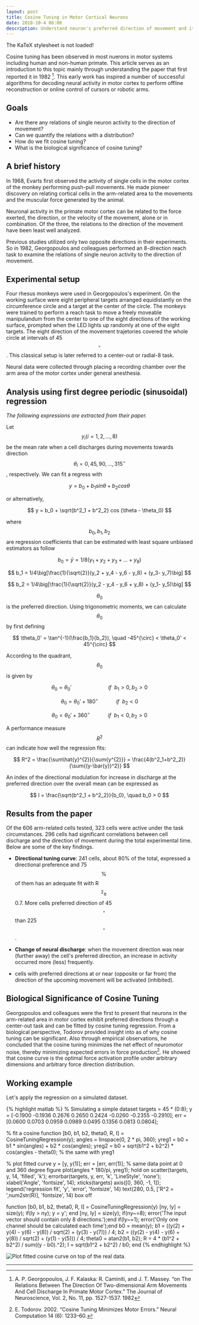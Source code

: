 ```yaml
---
layout: post
title: Cosine Tuning in Motor Cortical Neurons
date: 2018-10-4 06:00
description: Understand neuron's preferred direction of movement and its underlying cosine distribution
---
```


<style>
  .katex-version {display: none;}
  .katex-version::after {content:"0.10.2 or earlier";}
</style>
<span class="katex">
  <span class="katex-mathml">The KaTeX stylesheet is not loaded!</span>
  <span class="katex-version rule">KaTeX stylesheet version: </span>
</span>

Cosine tuning has been observed in most nuerons in motor systems including human and non-human primate. This article serves as an introduction to this topic mainly through understanding the paper that first reported it in 1982 [^Georgopoulos]. This early work has inspired a number of successful algorithms for decoding neural activity in motor cortex to perform offline reconstruction or online control of cursors or robotic arms.

## Goals

* Are there any relations of single neuron activity to the direction of movement?
* Can we quantify the relations with a distribution?
* How do we fit cosine tuning?
* What is the biological significance of cosine tuning?

## A brief history

In 1968, Evarts first observed the activity of single cells in the motor cortex of the monkey performing push-pull movements. He made pioneer discovery on relating cortical cells in the arm-related area to the movements and the muscular force generated by the animal.

Neuronal activity in the primate motor cortex can be related to the force exerted, the direction, or the velocity of the movement, alone or in combination. Of the three, the relations to the direction of the movement have been least well analyzed.

Previous studies utilized only two opposite directions in their experiments. So in 1982, Georgopoulos and colleagues performed an 8-direction reach task to examine the relations of single neuron activity to the direction of movement.

## Experimental setup

Four rhesus monkeys were used in Georgopoulos's experiment. On the working surface were eight peripheral targets arranged equidistantly on the circumference circle and a target at the center of the circle. The monkeys were trained to perform a reach task to move a freely moveable manipulandum from the center to one of the eight directions of the working surface, prompted when the LED lights up randomly at one of the eight targets. The eight direction of the movement trajetories covered the whole circle at intervals of 45$$^{\circ}$$. This classical setup is later referred to a center-out or radial-8 task.

Neural data were collected through placing a recording chamber over the arm area of the motor cortex under general anesthesia.

## Analysis using first degree periodic (sinusoidal) regression

*The following expressions are extracted from their paper.*

Let $$ y_i (i = 1, 2, ..., 8 ) $$ be the mean rate when a cell discharges during movements towards direction $$ \theta_i = 0, 45, 90, ..., 315^{\circ}$$, respectively. We can fit a regress with

$$
y = b_0 + b_1sin \theta + b_2 cos \theta
$$

or alternatively,

$$
y = b_0 + \sqrt{b^2_1 + b^2_2} cos (\theta - \theta_0)
$$

where $$ b_0, b_1, b_2 $$ are regression coefficients that can be estimated with least square unbiased estimators as follow

$$
b_0 = \bar{y} = 1/8(y_1 + y_2 + y_3 + ... + y_8)
$$

$$
b_1 = 1/4\big[\frac{1}{\sqrt{2}}(y_2 + y_4 - y_6 - y_8) + (y_3- y_7)\big]
$$

$$
b_2 = 1/4\big[\frac{1}{\sqrt{2}}(y_2 - y_4 - y_6 + y_8) + (y_1- y_5)\big]
$$

$$ \theta_0 $$ is the preferred direction. Using trigonometric moments, we can calculate $$ \theta_0 $$ by first defining

$$
\theta_0' = \tan^{-1}(\frac{b_1}{b_2}), \quad -45^{\circ} < \theta_0' < 45^{\circ}
$$

According to the quadrant, $$ \theta_0 $$ is given by

$$\theta_0 = \theta_0' \qquad\qquad\qquad \ if \ \ b_1 > 0, b_2 > 0 $$

$$\theta_0 = \theta_0' + 180^{\circ} \qquad\quad if \ \ b_2 < 0 $$

$$\theta_0 = \theta_0' + 360^{\circ} \qquad\quad if \ \ b_1 < 0, b_2 > 0 $$

A performance measure $$ R^2 $$ can indicate how well the regression fits:

$$
R^2 = \frac{\sum\hat{y}^{2}}{\sum{y^{2}}} = \frac{4(b^2_1+b^2_2)}{\sum{(y-\bar{y})^2}}
$$

An index of the directional modulation for increase in discharge at the preferred direction over the overall mean can be expressed as

$$
I = \frac{\sqrt{b^2_1 + b^2_2}}{b_0}, \quad b_0 > 0
$$

## Results from the paper

Of the 606 arm-related cells tested, 323 cells were active under the task circumstances. 296 cells had significant correlations between cell discharge and the direction of movement during the total experimental time. Below are some of the key findings.

* **Directional tuning curve**: 241 cells, about 80% of the total, expressed a directional preference and 75 $$\%$$ of them has an adequate fit with R$$^2 \geq$$ 0.7. More cells preferred direction of 45$$^{\circ}$$ than 225$$^{\circ}$$.

* **Change of neural discharge**: when the movement direction was near (further away) the cell's preferred direction, an increase in activity occurred more (less) frequently.

* cells with preferred directions at or near (opposite or far from) the direction of the upcoming movement will be activated (inhibited).

## Biological Significance of Cosine Tuning

Georgopoulos and colleagues were the first to present that neurons in the arm-related area in motor cortex exhibit preferred directions through a center-out task and can be fitted by cosine tuning regression. From a biological perspective, Todorov provided insight into as of why cosine tuning can be significant. Also through empirical observations, he concluded that the cosine tuning minimizes the net effect of neuromotor noise, thereby minimizing expected errors in force production[^Todorov]. He showed that cosine curve is the optimal force activation profile under arbitrary dimensions and arbitrary force direction distribution.

## Working example

Let's apply the regression on a simulated dataset.

{% highlight matlab %}
% Simulating a simple dataset
targets = 45 * (0:8);
y = [-0.1900  -0.1936  0.2676  0.2650  0.2424 -0.0260 -0.2355 -0.2910];
err = [0.0600  0.0703  0.0959  0.0989  0.0495  0.1356  0.0813  0.0804];

% fit a cosine function
[b0, b1, b2, theta0, R, I] = CosineTuningRegression(y);
angles = linspace(0, 2 * pi, 360);
yreg1 = b0 + b1 * sin(angles) + b2 * cos(angles);
yreg2 = b0 + sqrt(b1^2 + b2^2) * cos(angles - theta0); % the same with yreg1

% plot fitted curve
y = [y, y(1)];
err = [err, err(1)]; % same data point at 0 and 360 degree
figure
plot(angles * 180/pi, yreg1);
hold on
scatter(targets, y, 14, 'filled', 'k');
errorbar(targets, y, err, 'k', 'LineStyle', 'none');
xlabel('Angle', 'fontsize', 14);
xticks(targets)
axis([0, 360, -1, 1]);
legend('regression fit', 'y', 'error', 'fontsize', 14)
text(280, 0.5, ['R^2 = ',num2str(R)], 'fontsize', 14)
box off

function [b0, b1, b2, theta0, R, I] = CosineTuningRegression(y)
    [ny, ly] = size(y);
    if(ly > ny); y = y'; end
    [ny, ly] = size(y);
    if(ny~=8); error('The input vector should contain only 8 directions.');end
    if(ly~=1); error('Only one channel should be calculated each time');end
    b0 = mean(y);
    b1 = ((y(2) + y(4) - y(6) - y(8)) / sqrt(2) + (y(3) - y(7))) / 4;
    b2 = ((y(2) - y(4) - y(6) + y(8)) / sqrt(2) + (y(1) - y(5))) / 4;
    theta0 = atan2(b1, b2);
    R = 4 * (b1^2 + b2^2) / sum((y - b0).^2);
    I = sqrt(b1^2 + b2^2) / b0;
end
{% endhighlight %}

![Plot fitted cosine curve on top of the real data.](/assets/img/posts/cosine_tuning_eg.png)


---
[^Georgopoulos]: A. P. Georgopoulos, J. F. Kalaska: R. Caminiti, and J. T. Massey. “on The Relations Between The Direction Of Two-dimensional Arm Movements And Cell Discharge In Primate Motor Cortex.” The Journal of Neuroscience, Vol. 2, No. 11, pp. 1527-1537. 1982

[^Todorov]: E. Todorov. 2002. “Cosine Tuning Minimizes Motor Errors.” Neural Computation 14 (6): 1233–60.
